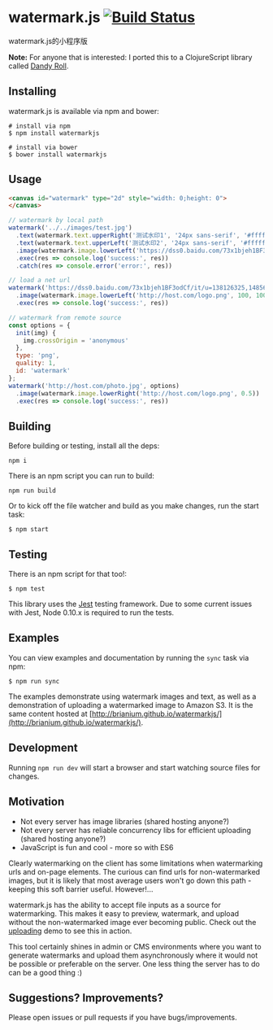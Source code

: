 # watermark.js [![Build Status](https://travis-ci.org/brianium/watermarkjs.svg?branch=master)](https://travis-ci.org/brianium/watermarkjs)

watermark.js的小程序版

**Note:**
For anyone that is interested: I ported this to a ClojureScript library called
[Dandy Roll](https://github.com/brianium/dandy-roll).

## Installing

watermark.js is available via npm and bower:

```
# install via npm
$ npm install watermarkjs

# install via bower
$ bower install watermarkjs
```

## Usage
```html
<canvas id="watermark" type="2d" style="width: 0;height: 0">
</canvas>
```

```js
// watermark by local path
watermark('../../images/test.jpg')
  .text(watermark.text.upperRight('测试水印1', '24px sans-serif', '#ffffff', 0.5))
  .text(watermark.text.upperLeft('测试水印2', '24px sans-serif', '#ffffff', 1))
  .image(watermark.image.lowerLeft('https://dss0.baidu.com/73x1bjeh1BF3odCf/it/u=138126325,1485620701&fm=85&s=7FAB2EC3909A35D01E299C1A030010D2', 150, 150, 0.5))
  .exec(res => console.log('success:', res))
  .catch(res => console.error('error:', res))

// load a net url
watermark('https://dss0.baidu.com/73x1bjeh1BF3odCf/it/u=138126325,1485620701&fm=85&s=7FAB2EC3909A35D01E299C1A030010D2')
  .image(watermark.image.lowerLeft('http://host.com/logo.png', 100, 100, 0.5))
  .exec(res => console.log('success:', res))

// watermark from remote source
const options = {
  init(img) {
    img.crossOrigin = 'anonymous'
  },
  type: 'png',
  quality: 1,
  id: 'watermark'
};
watermark('http://host.com/photo.jpg', options)
  .image(watermark.image.lowerRight('http://host.com/logo.png', 0.5))
  .exec(res => console.log('success:', res))
```

## Building

Before building or testing, install all the deps:

```
npm i
```

There is an npm script you can run to build:

```
npm run build
```

Or to kick off the file watcher and build as you make changes, run the start task:

```
$ npm start
```

## Testing

There is an npm script for that too!:

```
$ npm test
```

This library uses the [Jest](https://facebook.github.io/jest/) testing framework. Due to some current
issues with Jest, Node 0.10.x is required to run the tests.

## Examples

You can view examples and documentation by running the `sync` task via npm:

```
$ npm run sync
```
The examples demonstrate using watermark images and text, as well as a demonstration
of uploading a watermarked image to Amazon S3. It is the same content hosted at
[http://brianium.github.io/watermarkjs/](http://brianium.github.io/watermarkjs/).

## Development

Running `npm run dev` will start a browser and start watching source files for changes.

## Motivation

* Not every server has image libraries (shared hosting anyone?)
* Not every server has reliable concurrency libs for efficient uploading (shared hosting anyone?)
* JavaScript is fun and cool - more so with ES6

Clearly watermarking on the client has some limitations when watermarking urls and on-page elements. The curious can find urls for non-watermarked images, but it is likely that most average users won't go down this path - keeping this soft barrier useful. However!...

watermark.js has the ability to accept file inputs as a source for watermarking. This makes it easy to preview, watermark, and upload without the non-watermarked image ever becoming public. Check out the [uploading](http://brianium.github.io/watermarkjs/uploading.html) demo to see this in action.

This tool certainly shines in admin or CMS environments where you want to generate watermarks and upload them asynchronously where it would not be possible or preferable on the server. One less thing the server has to do can be a good thing :)

## Suggestions? Improvements?

Please open issues or pull requests if you have bugs/improvements.
